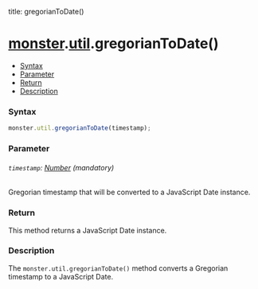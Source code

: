 title: gregorianToDate()

# [monster][monster].[util][util].gregorianToDate()

* [Syntax](#syntax)
* [Parameter](#parameter)
* [Return](#return)
* [Description](#description)

### Syntax
```javascript
monster.util.gregorianToDate(timestamp);
```

### Parameter

###### `timestamp`: [Number][integer] (mandatory)

Gregorian timestamp that will be converted to a JavaScript Date instance.

### Return
This method returns a JavaScript Date instance.

### Description
The `monster.util.gregorianToDate()` method converts a Gregorian timestamp to a JavaScript Date.

[monster]: ../../monster.md
[util]: ../util.md

[integer]: https://developer.mozilla.org/en-US/docs/Web/JavaScript/Guide/Values,_variables,_and_literals#Integers
